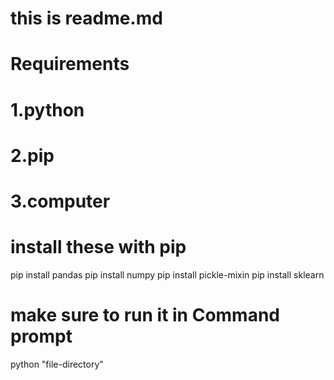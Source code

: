 # this is readme.md 
# Requirements 
# 1.python 
# 2.pip 
# 3.computer
# install these with pip 
pip install pandas 
pip install numpy
pip install pickle-mixin 
pip install sklearn 
# make sure to run it in Command prompt 
python "file-directory"
